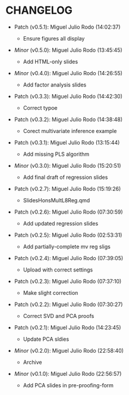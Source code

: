# CHANGELOG

- Patch (v0.5.1): Miguel Julio Rodo (14:02:37)
  - Ensure figures all display
- *Minor* (v0.5.0): Miguel Julio Rodo (13:45:45)
  - Add HTML-only slides

- *Minor* (v0.4.0): Miguel Julio Rodo (14:26:55)
  - Add factor analysis slides

- Patch (v0.3.3): Miguel Julio Rodo (14:42:30)
  - Correct typoe
- Patch (v0.3.2): Miguel Julio Rodo (14:38:48)
  - Corect multivariate inference example
- Patch (v0.3.1): Miguel Julio Rodo (13:15:44)
  - Add missing PLS algorithm
- *Minor* (v0.3.0): Miguel Julio Rodo (15:20:51)
  - Add final draft of regression slides

- Patch (v0.2.7): Miguel Julio Rodo (15:19:26)
  - SlidesHonsMultL8Reg.qmd
- Patch (v0.2.6): Miguel Julio Rodo (07:30:59)
  - Add updated regression slides
- Patch (v0.2.5): Miguel Julio Rodo (02:53:31)
  - Add partially-complete mv reg sligs
- Patch (v0.2.4): Miguel Julio Rodo (07:39:05)
  - Upload with correct settings
- Patch (v0.2.3): Miguel Julio Rodo (07:37:10)
  - Make slight correction
- Patch (v0.2.2): Miguel Julio Rodo (07:30:27)
  - Correct SVD and PCA proofs
- Patch (v0.2.1): Miguel Julio Rodo (14:23:45)
  - Update PCA sldies
- *Minor* (v0.2.0): Miguel Julio Rodo (22:58:40)
  - Archive

- *Minor* (v0.1.0): Miguel Julio Rodo (22:56:57)
  - Add PCA slides in pre-proofing-form

